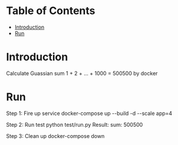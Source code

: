 # Table of Contents
- [Introduction](#introduction)
- [Run](#Run)

# Introduction

Calculate Guassian sum 1 + 2 + ... + 1000 = 500500 by docker

# Run
Step 1: Fire up service
docker-compose up --build -d --scale app=4

Step 2: Run test
python test/run.py
Result:
sum: 500500

Step 3: Clean up
docker-compose down
